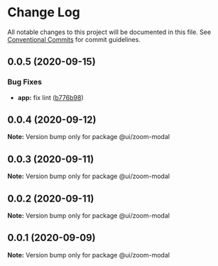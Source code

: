 # Change Log

All notable changes to this project will be documented in this file.
See [Conventional Commits](https://conventionalcommits.org) for commit guidelines.

## 0.0.5 (2020-09-15)


### Bug Fixes

* **app:** fix lint ([b776b98](https://github.com/Atlantis-Lab/shop-bmw-accessories/commit/b776b98e321e335a36129e1c38919e1e95765f9a))





## 0.0.4 (2020-09-12)

**Note:** Version bump only for package @ui/zoom-modal





## 0.0.3 (2020-09-11)

**Note:** Version bump only for package @ui/zoom-modal





## 0.0.2 (2020-09-11)

**Note:** Version bump only for package @ui/zoom-modal





## 0.0.1 (2020-09-09)

**Note:** Version bump only for package @ui/zoom-modal
